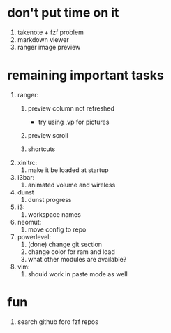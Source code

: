 # don't put time on it

1. takenote + fzf problem
2. markdown viewer
3. ranger image preview

# remaining important tasks

1. ranger:
	1. preview column not refreshed
		- try using ,vp for pictures

	1. preview scroll
   2. shortcuts
2. xinitrc:
   1. make it be loaded at startup
3. i3bar:
   1. animated volume and wireless
4. dunst
   1. dunst progress
5. i3:
   1. workspace names
6. neomut:
	1. move config to repo
7. powerlevel:
	1. (done) change git section
   2. change color for ram and load
   3. what other modules are available?
8. vim:
   1. <c-s> should work in paste mode as well


# fun

1. search github foro fzf repos
